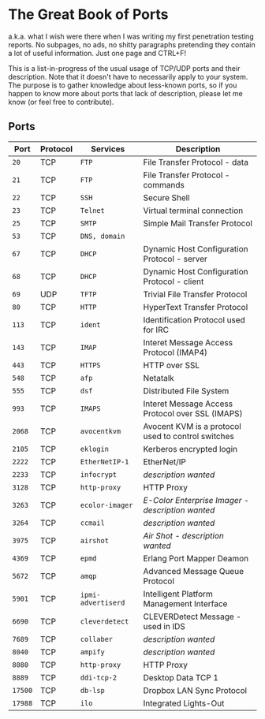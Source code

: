# The Great Book of Ports

a.k.a. what I wish were there when I was writing my first penetration testing reports. No subpages, no ads, no shitty paragraphs pretending they contain a lot of useful information. Just one page and CTRL+F!

This is a list-in-progress of the usual usage of TCP/UDP ports and their description. Note that it doesn't have to necessarily apply to your system. The purpose is to gather knowledge about less-known ports, so if you happen to know more about ports that lack of description, please let me know (or feel free to contribute).


## Ports

Port 	| Protocol 	|Services 		| Description
-------	| ---------	| ------------	| -----------
`20`	| TCP 		| `FTP`			| File Transfer Protocol - data
`21`	| TCP 		| `FTP`			| File Transfer Protocol - commands
`22`	| TCP 		| `SSH`			| Secure Shell
`23`	| TCP 		| `Telnet`		| Virtual terminal connection
`25`	| TCP 		| `SMTP`		| Simple Mail Transfer Protocol
`53`	| TCP		| `DNS, domain`	|
`67`	| TCP 		| `DHCP`		| Dynamic Host Configuration Protocol - server
`68`	| TCP 		| `DHCP`		| Dynamic Host Configuration Protocol - client
`69`	| UDP 		| `TFTP`		| Trivial File Transfer Protocol
`80` 	| TCP 		| `HTTP`  		| HyperText Transfer Protocol
`113`	| TCP 		| `ident`		| Identification Protocol used for IRC
`143`	| TCP 		| `IMAP`		| Interet Message Access Protocol (IMAP4)
`443`	| TCP 		| `HTTPS`		| HTTP over SSL
`548`	| TCP 		| `afp` 		| Netatalk
`555`	| TCP 		| `dsf`			| Distributed File System
`993`	| TCP 		| `IMAPS` 		| Interet Message Access Protocol over SSL (IMAPS)
`2068` 	| TCP		| `avocentkvm` 	| Avocent KVM is a protocol used to control switches
`2105`	| TCP 		| `eklogin`		| Kerberos encrypted login
`2222`	| TCP 		| `EtherNetIP-1` | EtherNet/IP
`2233`	| TCP 		| `infocrypt`	| *description wanted*
`3128`	| TCP 		| `http-proxy`	| HTTP Proxy
`3263`	| TCP 		| `ecolor-imager` | *E-Color Enterprise Imager - description wanted*
`3264` 	| TCP		| `ccmail`		| *description wanted*
`3975` 	| TCP 		| `airshot` 	| *Air Shot - description wanted*
`4369`	| TCP 		| `epmd`		| Erlang Port Mapper Deamon
`5672` 	| TCP		| `amqp`		| Advanced Message Queue Protocol
`5901`	| TCP 		| `ipmi-advertiserd` | Intelligent Platform Management Interface
`6690` 	| TCP		| `cleverdetect` | CLEVERDetect Message - used in IDS
`7689` 	| TCP		| `collaber` 	| *description wanted*
`8040` 	| TCP		| `ampify`		| *description wanted*
`8080`	| TCP 		| `http-proxy`	| HTTP Proxy
`8889` 	| TCP		| `ddi-tcp-2` 	| Desktop Data TCP 1
`17500`	| TCP 		| `db-lsp`		| Dropbox LAN Sync Protocol
`17988` | TCP 		| `ilo`			| Integrated Lights-Out
